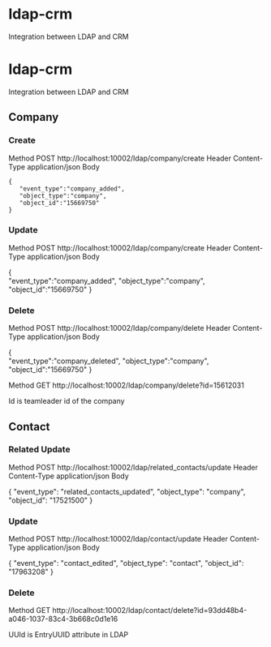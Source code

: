 # ldap-crm
Integration between LDAP and CRM

# ldap-crm
Integration between LDAP and CRM

## Company

### Create

Method	POST 		http://localhost:10002/ldap/company/create
Header	Content-Type	application/json
Body

    {  
       "event_type":"company_added",
       "object_type":"company",
       "object_id":"15669750"
    }

### Update

Method	POST 		http://localhost:10002/ldap/company/create
Header	Content-Type	application/json
Body

{  
   "event_type":"company_added",
   "object_type":"company",
   "object_id":"15669750"
}

### Delete

Method	POST 		http://localhost:10002/ldap/company/delete
Header	Content-Type	application/json
Body

{  
   "event_type":"company_deleted",
   "object_type":"company",
   "object_id":"15669750"
}

Method	GET	http://localhost:10002/ldap/company/delete?id=15612031

Id is teamleader id of the company

## Contact

### Related Update

Method	POST 		http://localhost:10002/ldap/related_contacts/update
Header	Content-Type	application/json
Body

{
    "event_type": "related_contacts_updated",
    "object_type": "company",
    "object_id": "17521500"
}

### Update

Method	POST 		http://localhost:10002/ldap/contact/update
Header	Content-Type	application/json
Body

{
    "event_type": "contact_edited",
    "object_type": "contact",
    "object_id": "17963208"
}

### Delete

Method	GET 		http://localhost:10002/ldap/contact/delete?id=93dd48b4-a046-1037-83c4-3b668c0d1e16

UUId is EntryUUID attribute in LDAP
